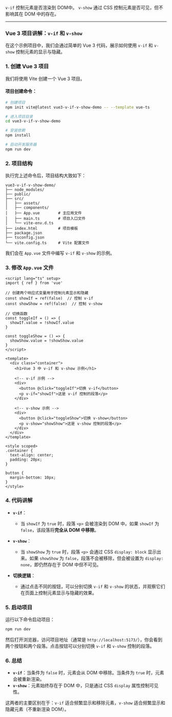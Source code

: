 `v-if` 控制元素是否渲染到 DOM中。
`v-show` 通过 CSS 控制元素是否可见，但不影响其在 DOM 中的存在。

------



### Vue 3 项目讲解：`v-if` 和 `v-show`

在这个示例项目中，我们会通过简单的 Vue 3 代码，展示如何使用 `v-if` 和 `v-show` 控制元素的显示与隐藏。

### 1. 创建 Vue 3 项目

我们将使用 Vite 创建一个 Vue 3 项目。

#### 项目创建命令：
```bash
# 创建项目
npm init vite@latest vue3-v-if-v-show-demo -- --template vue-ts

# 进入项目目录
cd vue3-v-if-v-show-demo

# 安装依赖
npm install

# 启动开发服务器
npm run dev
```

### 2. 项目结构

执行完上述命令后，项目结构大致如下：

```
vue3-v-if-v-show-demo/
├── node_modules/
├── public/
├── src/
│   ├── assets/
│   ├── components/
│   ├── App.vue        # 主应用文件
│   ├── main.ts        # 项目入口文件
│   └── vite-env.d.ts
├── index.html         # 项目模板
├── package.json
├── tsconfig.json
└── vite.config.ts     # Vite 配置文件
```

我们会在 `App.vue` 文件中编写 `v-if` 和 `v-show` 的示例。

### 3. 修改 `App.vue` 文件

```vue
<script lang="ts" setup>
import { ref } from 'vue'

// 创建两个响应式变量用于控制元素显示和隐藏
const showIf = ref(false)  // 控制 v-if
const showShow = ref(false)  // 控制 v-show

// 切换函数
const toggleIf = () => {
  showIf.value = !showIf.value
}

const toggleShow = () => {
  showShow.value = !showShow.value
}
</script>

<template>
  <div class="container">
    <h1>Vue 3 中 v-if 和 v-show 示例</h1>
    
    <!-- v-if 示例 -->
    <div>
      <button @click="toggleIf">切换 v-if</button>
      <p v-if="showIf">这是 v-if 控制的段落</p>
    </div>

    <!-- v-show 示例 -->
    <div>
      <button @click="toggleShow">切换 v-show</button>
      <p v-show="showShow">这是 v-show 控制的段落</p>
    </div>
  </div>
</template>

<style scoped>
.container {
  text-align: center;
  padding: 20px;
}

button {
  margin-bottom: 10px;
}
</style>
```

### 4. 代码讲解

- **`v-if`**：
  - 当 `showIf` 为 `true` 时，段落 `<p>` 会被渲染到 DOM 中。如果 `showIf` 为 `false`，该段落将**完全从 DOM 中移除**。
  
- **`v-show`**：
  - 当 `showShow` 为 `true` 时，段落 `<p>` 会通过 CSS `display: block` 显示出来。如果 `showShow` 为 `false`，段落不会被移除，但会被设置为 `display: none`，即仍然存在于 DOM 中但不可见。

- **切换逻辑**：
  - 通过点击不同的按钮，可以分别切换 `v-if` 和 `v-show` 的状态，并观察它们在页面上控制元素显示与隐藏的效果。

### 5. 启动项目

运行以下命令启动项目：

```bash
npm run dev
```

然后打开浏览器，访问项目地址（通常是 `http://localhost:5173/`），你会看到两个按钮和两个段落。点击按钮可以分别切换 `v-if` 和 `v-show` 控制的段落。

### 6. 总结

- **`v-if`**：当条件为 `false` 时，元素会从 DOM 中移除。当条件为 `true` 时，元素会被重新渲染。
- **`v-show`**：元素始终存在于 DOM 中，只是通过 CSS `display` 属性控制可见性。

这两者的主要区别在于：`v-if` 适合频繁显示和移除元素，`v-show` 适合频繁显示和隐藏元素（不重新渲染 DOM）。